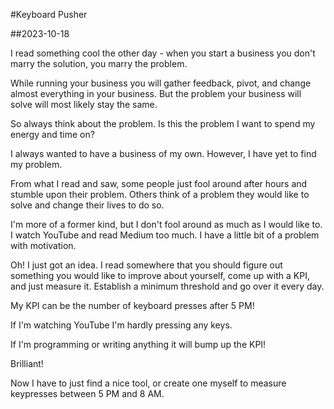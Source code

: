 #Keyboard Pusher

##2023-10-18

I read something cool the other day - when you start a business you don't marry the solution, you marry the problem.

While running your business you will gather feedback, pivot, and change almost everything in your business. But the problem your business will solve will most likely stay the same.

So always think about the problem. Is this the problem I want to spend my energy and time on?

I always wanted to have a business of my own. However, I have yet to find my problem.

From what I read and saw, some people just fool around after hours and stumble upon their problem. Others think of a problem they would like to solve and change their lives to do so.

I'm more of a former kind, but I don't fool around as much as I would like to. I watch YouTube and read Medium too much. I have a little bit of a problem with motivation.

Oh! I just got an idea. I read somewhere that you should figure out something you would like to improve about yourself, come up with a KPI, and just measure it. Establish a minimum threshold and go over it every day.

My KPI can be the number of keyboard presses after 5 PM!

If I'm watching YouTube I'm hardly pressing any keys.

If I'm programming or writing anything it will bump up the KPI!

Brilliant!

Now I have to just find a nice tool, or create one myself to measure keypresses between 5 PM and 8 AM.
